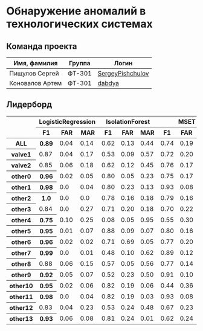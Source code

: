 # Обнаружение аномалий в технологических системах

## Команда проекта

Имя, фамилия  | Группа | Логин
--- | --- | --- |
Пищулов Сергей | ФТ-301 | <a href=https://github.com/SergeyPishchulov>SergeyPishchulov</a>
Коновалов Артем | ФТ-301 | <a href=https://github.com/dabdya>dabdya</a>

## Лидерборд

<table>
	<thead>
		<tr>
			<th rowspan="0"></th>
			<th colspan="3">LogisticRegression</th>
			<th colspan="3">IsolationForest</th>
			<th colspan="3">MSET</th>
			<th colspan="3">LSTM-AE</th>
			<th colspan="3">LSTM-AD</th>
			<th colspan="3">LSTM-VAE</th>
		</tr>
		<tr>
			<th>F1</th><th>FAR</th><th>MAR</th>
			<th>F1</th><th>FAR</th><th>MAR</th>
			<th>F1</th><th>FAR</th><th>MAR</th>
			<th>F1</th><th>FAR</th><th>MAR</th>
			<th>F1</th><th>FAR</th><th>MAR</th>
			<th>F1</th><th>FAR</th><th>MAR</th>
		</tr>
	</thead>
	<tbody>
		<tr>
			<th>ALL</th>
			<th>0.89</th><td>0.04</td><td>0.14</td>
			<td>0.62</td><td>0.13</td><td>0.44</td>
			<td>0.74</td><td>0.19</td><td>0.21</td>
			<th>0.89</th><td>0.09</td><td>0.06</td>
			<td>0.88</td><td>0.07</td><td>0.12</td>
			<td>0.88</td><td>0.09</td><td>0.08</td>
		</tr>
		<tr>
			<th>valve1</th>
			<td>0.87</td><td>0.04</td><td>0.17</td>
			<td>0.53</td><td>0.09</td><td>0.57</td>
			<td>0.72</td><td>0.20</td><td>0.23</td>
			<th>0.92</th><td>0.08</td><td>0.03</td>
			<td>0.91</td><td>0.05</td><td>0.09</td>
			<td>0.91</td><td>0.08</td><td>0.04</td>
		</tr>
		<tr>
			<th>valve2</th>
			<td>0.85</td><td>0.06</td><td>0.18</td>
			<td>0.62</td><td>0.12</td><td>0.45</td>
			<td>0.76</td><td>0.17</td><td>0.19</td>
			<td>0.89</td><td>0.07</td><td>0.09</td>
			<th>0.92</th><td>0.05</td><td>0.07</td>
			<td>0.90</td><td>0.07</td><td>0.07</td>
		</tr>
		<tr>
			<th>other0</th>
			<th>0.96</th><td>0.02</td><td>0.05</td>
			<td>0.80</td><td>0.05</td><td>0.23</td>
			<td>0.75</td><td>0.17</td><td>0.23</td>
			<td>0.29</td><td>0.09</td><td>0.79</td>
			<td>0.93</td><td>0.10</td><td>0.0</td>
			<td>0.93</td><td>0.10</td><td>0.0</td>
		</tr>
		<tr>
			<th>other1</th>
			<th>0.98</th><td>0.0</td><td>0.04</td>
			<td>0.80</td><td>0.23</td><td>0.13</td>
			<td>0.93</td><td>0.08</td><td>0.0</td>
			<td>0.94</td><td>0.10</td><td>0.0</td>
			<td>0.90</td><td>0.12</td><td>0.0</td>
			<td>0.91</td><td>0.11</td><td>0.0</td>
		</tr>
		<tr>
			<th>other2</th>
			<th>1.0</th><td>0.0</td><td>0.0</td>
			<td>0.78</td><td>0.16</td><td>0.18</td>
			<td>0.79</td><td>0.16</td><td>0.16</td>
			<td>0.93</td><td>0.10</td><td>0.0</td>
			<td>0.91</td><td>0.11</td><td>0.0</td>
			<td>0.91</td><td>0.11</td><td>0.0</td>
		</tr>
		<tr>
			<th>other3</th>
			<td>0.84</td><td>0.0</td><td>0.27</td>
			<td>0.71</td><td>0.20</td><td>0.18</td>
			<td>0.70</td><td>0.22</td><td>0.18</td>
			<td>0.89</td><td>0.10</td><td>0.0</td>
			<td>0.88</td><td>0.12</td><td>0.0</td>
			<th>0.95</th><td>0.03</td><td>0.04</td>
		</tr>
		<tr>
			<th>other4</th>
			<th>0.75</th><td>0.10</td><td>0.25</td>
			<td>0.08</td><td>0.05</td><td>0.95</td>
			<td>0.55</td><td>0.30</td><td>0.34</td>
			<td>0.68</td><td>0.05</td><td>0.42</td>
			<td>0.73</td><td>0.01</td><td>0.41</td>
			<td>0.13</td><td>0.05</td><td>0.92</td>
		</tr>
		<tr>
			<th>other5</th>
			<th>0.95</th><td>0.01</td><td>0.07</td>
			<td>0.88</td><td>0.09</td><td>0.07</td>
			<td>0.80</td><td>0.16</td><td>0.15</td>
			<td>0.76</td><td>0.0</td><td>0.38</td>
			<td>0.91</td><td>0.04</td><td>0.11</td>
			<td>0.92</td><td>0.10</td><td>0.0</td>
		</tr>
		<tr>
			<th>other6</th>
			<th>0.96</th><td>0.02</td><td>0.02</td>
			<td>0.71</td><td>0.69</td><td>0.05</td>
			<td>0.77</td><td>0.20</td><td>0.0</td>
			<td>0.79</td><td>0.51</td><td>0.0</td>
			<td>0.27</td><td>0.12</td><td>0.79</td>
			<td>0.31</td><td>0.06</td><td>0.79</td>
		</tr>
		<tr>
			<th>other7</th>
			<th>0.99</th><td>0.0</td><td>0.01</td>
			<td>0.48</td><td>0.10</td><td>0.62</td>
			<td>0.89</td><td>0.12</td><td>0.0</td>
			<td>0.92</td><td>0.10</td><td>0.0</td>
			<td>0.86</td><td>0.08</td><td>0.12</td>
			<td>0.90</td><td>0.11</td><td>0.0</td>
		</tr>
		<tr>
			<th>other8</th>
			<td>0.88</td><td>0.06</td><td>0.15</td>
			<td>0.57</td><td>0.05</td><td>0.56</td>
			<td>0.77</td><td>0.14</td><td>0.27</td>
			<td>0.72</td><td>0.06</td><td>0.37</td>
			<td>0.98</td><td>0.04</td><td>0.0</td>
			<th>0.94</th><td>0.10</td><td>0.0</td>
		</tr>
		<tr>
			<th>other9</th>
			<th>0.92</th><td>0.05</td><td>0.07</td>
			<td>0.52</td><td>0.23</td><td>0.50</td>
			<td>0.91</td><td>0.10</td><td>0.0</td>
			<td>0.91</td><td>0.11</td><td>0.0</td>
			<td>0.70</td><td>0.07</td><td>0.38</td>
			<td>0.67</td><td>0.11</td><td>0.38</td>
		</tr>
		<tr>
			<th>other10</th>
			<th>0.95</th><td>0.02</td><td>0.06</td>
			<td>0.82</td><td>0.19</td><td>0.06</td>
			<td>0.44</td><td>0.36</td><td>0.51</td>
			<td>0.91</td><td>0.11</td><td>0.0</td>
			<td>0.74</td><td>0.0</td><td>0.42</td>
			<td>0.73</td><td>0.04</td><td>0.37</td>
		</tr>
		<tr>
			<th>other11</th>
			<th>0.98</th><td>0.0</td><td>0.04</td>
			<td>0.82</td><td>0.19</td><td>0.03</td>
			<td>0.93</td><td>0.08</td><td>0.0</td>
			<td>0.90</td><td>0.11</td><td>0.0</td>
			<td>0.91</td><td>0.11</td><td>0.0</td>
			<td>0.91</td><td>0.11</td><td>0.0</td>
		</tr>
		<tr>
			<th>other12</th>
			<td>0.83</td><td>0.04</td><td>0.23</td>
			<td>0.53</td><td>0.24</td><td>0.48</td>
			<td>0.67</td><td>0.23</td><td>0.29</td>
			<td>0.90</td><td>0.12</td><td>0.0</td>
			<td>0.49</td><td>0.09</td><td>0.62</td>
			<th>0.91</th><td>0.11</td><td>0.0</td>
		</tr>
		<tr>
			<th>other13</th>
			<th>0.93</th><td>0.06</td><td>0.08</td>
			<td>0.81</td><td>0.24</td><td>0.01</td>
			<td>0.62</td><td>0.24</td><td>0.44</td>
			<td>0.91</td><td>0.10</td><td>0.0</td>
			<td>0.79</td><td>0.52</td><td>0.0</td>
			<td>0.79</td><td>0.51</td><td>0.0</td>
		</tr>
	</tbody>
</table>
